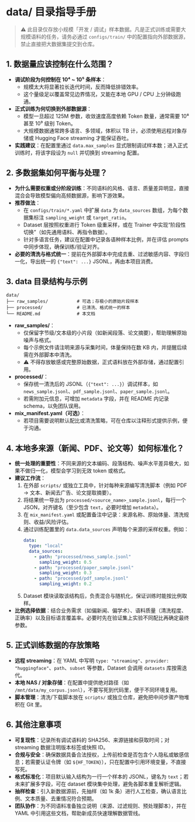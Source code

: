 # data/ 目录指导手册

> ⚠️ 此目录仅存放小规模「开发 / 调试」样本数据。凡是正式训练或需要大规模语料的任务，请务必通过 `configs/train/` 中的配置指向外部数据源，禁止直接把大数据集提交到仓库。

## 1. 数据量应该控制在什么范围？
- **调试阶段为何控制在 10⁴ ~ 10⁵ 条样本**：
  - 规模太大将显著拉长迭代时间，反而降低排错效率。
  - 这个量级足以覆盖常见边界情况，又能在本地 GPU / CPU 上分钟级跑通。
- **正式训练为何切换到外部数据源**：
  - 模型一旦超过 125M 参数，收敛速度高度依赖 Token 数量，通常需要 10⁸ 甚至 10⁹ 级别 Token。
  - 大规模数据通常跨多语言、多领域，体积以 TB 计，必须使用远程对象存储或 Hugging Face streaming 才能保证吞吐。
- **实践建议**：在配置里通过 `data.max_samples` 显式限制调试样本数；进入正式训练时，将该字段设为 `null` 并切换到 streaming 配置。

## 2. 多数据集如何平衡与处理？
- **为什么需要权重或分阶段训练**：不同语料的风格、语言、质量差异明显，直接混合会导致模型偏向高频数据源，影响下游效果。
- **推荐做法**：
  - 在 `configs/train/*.yaml` 中扩展 `data` 为 `data_sources` 数组，为每个数据集标注 `sampling_weight` 或 `target_ratio`。
  - Dataset 层按照权重进行 Token 级重采样，或在 Trainer 中实现“阶段性切换”（如先通用语料、再指令数据）。
  - 针对多语言任务，建议在配置中记录各语种样本比例，并在评估 prompts 中同步体现，确保训练/验证对齐。
- **必要的清洗与格式统一**：提前在外部脚本中完成去重、过滤敏感内容、字段归一化，导出统一的 `{"text": ...}` JSONL，再由本项目消费。

## 3. data 目录结构与示例
```
data/
├── raw_samples/           # 可选；存极小的原始片段样本
├── processed/             # 已清洗、格式统一的样本
└── README.md              # 本文档
```
- **raw_samples/**：
  - 仅保留字节级/文本级的小片段（如新闻段落、论文摘要），帮助理解原始噪声与格式。
  - 每个示例文件请注明来源与采集时间，体量保持在数 KB 内，并提醒后续需在外部脚本中清洗。
  - ⚠️ 不得存放敏感或完整原始数据，正式语料放在外部存储，通过配置引用。
- **processed/**：
  - 保存统一清洗后的 JSONL（`{"text": ...}`）调试样本，如 `news_sample.jsonl`、`pdf_sample.jsonl`、`paper_sample.jsonl`。
  - 若需附加元信息，可增加 `metadata` 字段，并在 README 内记录 schema，以免团队误用。
- **mix_manifest.yaml（可选）**：
  - 若项目需要说明默认配比或清洗策略，可在仓库以注释形式提供示例，便于沟通。

## 4. 本地多来源（新闻、PDF、论文等）如何标准化？
- **统一处理的重要性**：不同来源的文本编码、段落结构、噪声水平差异极大，如果不做归一化，模型会学习到无效 token 或格式。
- **建议工作流**：
  1. 在外部 `scripts/` 或独立工具中，针对每种来源编写清洗脚本（例如 PDF → 文本、新闻去广告、论文提取摘要）。
  2. 将结果统一导出为 `processed/<source_name>_sample.jsonl`，每行一个 JSON，对齐键名（至少包含 `text`，必要时增加 `metadata`）。
  3. 在 `mix_manifest.yaml` 或配置备注中记录：来源名称、原始体量、清洗规则、收益/风险评估。
  4. 通过训练配置里的 `data.data_sources` 声明每个来源的采样权重。例如：
     ```yaml
     data:
       type: "local"
       data_sources:
         - path: "processed/news_sample.jsonl"
           sampling_weight: 0.5
         - path: "processed/paper_sample.jsonl"
           sampling_weight: 0.3
         - path: "processed/pdf_sample.jsonl"
           sampling_weight: 0.2
     ```
  5. Dataset 模块读取该结构后，负责混合与随机化，保证训练时能按比例取样。
- **比例选择依据**：结合业务需求（如偏新闻、偏学术）、语料质量（清洗程度、正确率）以及目标语言覆盖率。必要时先在验证集上实验不同配比再确定最终参数。

## 5. 正式训练数据的存放策略
- **远程 streaming**：在 YAML 中写明 `type: "streaming"`、`provider: "huggingface"`、`path`、`subset` 等参数，Dataset 会调用 `datasets` 库按需迭代。
- **本地 NAS / 对象存储**：在配置中提供绝对路径（如 `/mnt/data/my_corpus.jsonl`），不要写死到代码里，便于不同环境复用。
- **脚本管理**：清洗/下载脚本放在 `scripts/` 或独立仓库，避免把中间步骤产物堆积在 Git 里。

## 6. 其他注意事项
- **可复现性**：记录所有调试语料的 SHA256、来源链接和获取时间；对 streaming 数据注明版本标签或快照 ID。
- **合规与安全**：确保数据具备合法授权，上传前检查是否包含个人隐私或敏感信息；若需要认证令牌（如 `${HF_TOKEN}`），只在配置中引用环境变量，不直接写死。
- **格式标准化**：项目默认输入结构为一行一个样本的 JSONL，键名为 `text`；若未来扩展多字段，可在 dataset 模块集中处理，避免各脚本重复解析逻辑。
- **抽样检查**：引入新数据源前，先抽样（如 1k 条）进行人工检查，确认语言比例、文本质量、去重情况符合预期。
- **团队协作**：为不同语料准备独立说明（来源、过滤规则、预处理脚本），并在 YAML 中引用这些文档，帮助新成员快速理解数据管线。
